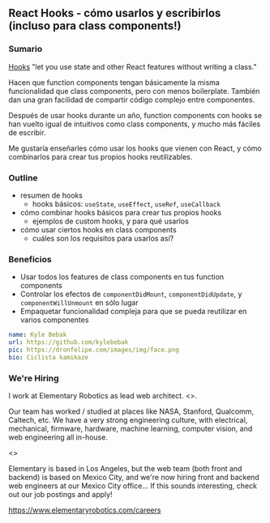 ## React Hooks - cómo usarlos y escribirlos (incluso para class components!)

### Sumario

[Hooks](https://reactjs.org/docs/hooks-intro.html) "let you use state and other React features without writing a class."

Hacen que function components tengan básicamente la misma funcionalidad que class components, pero con menos boilerplate. También dan una gran facilidad de compartir código complejo entre componentes.

Después de usar hooks durante un año, function components con hooks se han vuelto igual de intuitivos como class components, y mucho más fáciles de escribir.

Me gustaría enseñarles cómo usar los hooks que vienen con React, y cómo combinarlos para crear tus propios hooks reutilizables.

### Outline

- resumen de hooks
  + hooks básicos: `useState`, `useEffect`, `useRef`, `useCallback`
- cómo combinar hooks básicos para crear tus propios hooks
  + ejemplos de custom hooks, y para qué usarlos
- cómo usar ciertos hooks en class components
  + cuáles son los requisitos para usarlos así?

### Beneficios

- Usar todos los features de class components en tus function components
- Controlar los efectos de `componentDidMount`, `componentDidUpdate`, y `componentWillUnmount` en sólo lugar
- Empaquetar funcionalidad compleja para que se pueda reutilizar en varios componentes

```yaml
name: Kyle Bebak
url: https://github.com/kylebebak
pic: https://dronfelipe.com/images/img/face.png
bio: Ciclista kamikaze
```

### We're Hiring

I work at Elementary Robotics as lead web architect. <>.

Our team has worked / studied at places like NASA, Stanford, Qualcomm, Caltech, etc. We have a very strong engineering culture, with electrical, mechanical, firmware, hardware, machine learning, computer vision, and web engineering all in-house.

<>

Elementary is based in Los Angeles, but the web team (both front and backend) is based on Mexico City, and we're now hiring front and backend web engineers at our Mexico City office... If this sounds interesting, check out our job postings and apply!

<https://www.elementaryrobotics.com/careers>
